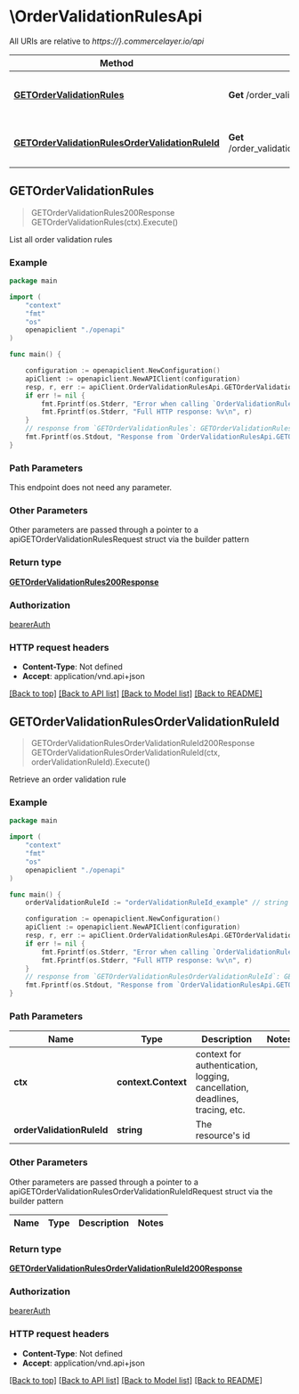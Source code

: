 # \OrderValidationRulesApi

All URIs are relative to *https://}.commercelayer.io/api*

Method | HTTP request | Description
------------- | ------------- | -------------
[**GETOrderValidationRules**](OrderValidationRulesApi.md#GETOrderValidationRules) | **Get** /order_validation_rules | List all order validation rules
[**GETOrderValidationRulesOrderValidationRuleId**](OrderValidationRulesApi.md#GETOrderValidationRulesOrderValidationRuleId) | **Get** /order_validation_rules/{orderValidationRuleId} | Retrieve an order validation rule



## GETOrderValidationRules

> GETOrderValidationRules200Response GETOrderValidationRules(ctx).Execute()

List all order validation rules



### Example

```go
package main

import (
    "context"
    "fmt"
    "os"
    openapiclient "./openapi"
)

func main() {

    configuration := openapiclient.NewConfiguration()
    apiClient := openapiclient.NewAPIClient(configuration)
    resp, r, err := apiClient.OrderValidationRulesApi.GETOrderValidationRules(context.Background()).Execute()
    if err != nil {
        fmt.Fprintf(os.Stderr, "Error when calling `OrderValidationRulesApi.GETOrderValidationRules``: %v\n", err)
        fmt.Fprintf(os.Stderr, "Full HTTP response: %v\n", r)
    }
    // response from `GETOrderValidationRules`: GETOrderValidationRules200Response
    fmt.Fprintf(os.Stdout, "Response from `OrderValidationRulesApi.GETOrderValidationRules`: %v\n", resp)
}
```

### Path Parameters

This endpoint does not need any parameter.

### Other Parameters

Other parameters are passed through a pointer to a apiGETOrderValidationRulesRequest struct via the builder pattern


### Return type

[**GETOrderValidationRules200Response**](GETOrderValidationRules200Response.md)

### Authorization

[bearerAuth](../README.md#bearerAuth)

### HTTP request headers

- **Content-Type**: Not defined
- **Accept**: application/vnd.api+json

[[Back to top]](#) [[Back to API list]](../README.md#documentation-for-api-endpoints)
[[Back to Model list]](../README.md#documentation-for-models)
[[Back to README]](../README.md)


## GETOrderValidationRulesOrderValidationRuleId

> GETOrderValidationRulesOrderValidationRuleId200Response GETOrderValidationRulesOrderValidationRuleId(ctx, orderValidationRuleId).Execute()

Retrieve an order validation rule



### Example

```go
package main

import (
    "context"
    "fmt"
    "os"
    openapiclient "./openapi"
)

func main() {
    orderValidationRuleId := "orderValidationRuleId_example" // string | The resource's id

    configuration := openapiclient.NewConfiguration()
    apiClient := openapiclient.NewAPIClient(configuration)
    resp, r, err := apiClient.OrderValidationRulesApi.GETOrderValidationRulesOrderValidationRuleId(context.Background(), orderValidationRuleId).Execute()
    if err != nil {
        fmt.Fprintf(os.Stderr, "Error when calling `OrderValidationRulesApi.GETOrderValidationRulesOrderValidationRuleId``: %v\n", err)
        fmt.Fprintf(os.Stderr, "Full HTTP response: %v\n", r)
    }
    // response from `GETOrderValidationRulesOrderValidationRuleId`: GETOrderValidationRulesOrderValidationRuleId200Response
    fmt.Fprintf(os.Stdout, "Response from `OrderValidationRulesApi.GETOrderValidationRulesOrderValidationRuleId`: %v\n", resp)
}
```

### Path Parameters


Name | Type | Description  | Notes
------------- | ------------- | ------------- | -------------
**ctx** | **context.Context** | context for authentication, logging, cancellation, deadlines, tracing, etc.
**orderValidationRuleId** | **string** | The resource&#39;s id | 

### Other Parameters

Other parameters are passed through a pointer to a apiGETOrderValidationRulesOrderValidationRuleIdRequest struct via the builder pattern


Name | Type | Description  | Notes
------------- | ------------- | ------------- | -------------


### Return type

[**GETOrderValidationRulesOrderValidationRuleId200Response**](GETOrderValidationRulesOrderValidationRuleId200Response.md)

### Authorization

[bearerAuth](../README.md#bearerAuth)

### HTTP request headers

- **Content-Type**: Not defined
- **Accept**: application/vnd.api+json

[[Back to top]](#) [[Back to API list]](../README.md#documentation-for-api-endpoints)
[[Back to Model list]](../README.md#documentation-for-models)
[[Back to README]](../README.md)

